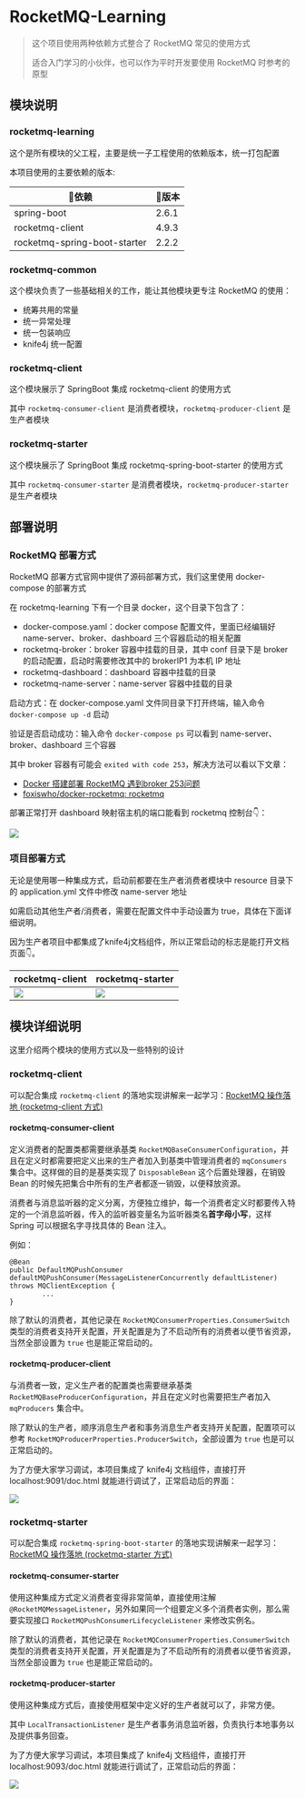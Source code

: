 # RocketMQ-Learning

> 这个项目使用两种依赖方式整合了 RocketMQ 常见的使用方式
>
> 适合入门学习的小伙伴，也可以作为平时开发要使用 RocketMQ 时参考的原型

## 模块说明

### rocketmq-learning

这个是所有模块的父工程，主要是统一子工程使用的依赖版本，统一打包配置

本项目使用的主要依赖的版本:

| 🔧依赖                         | 📖版本  |
|------------------------------|-------|
| spring-boot                  | 2.6.1 |
| rocketmq-client              | 4.9.3 |
| rocketmq-spring-boot-starter | 2.2.2 |

### rocketmq-common

这个模块负责了一些基础相关的工作，能让其他模块更专注 RocketMQ 的使用：

- 统筹共用的常量
- 统一异常处理
- 统一包装响应
- knife4j 统一配置

### rocketmq-client

这个模块展示了 SpringBoot 集成 rocketmq-client 的使用方式

其中 `rocketmq-consumer-client` 是消费者模块，`rocketmq-producer-client` 是生产者模块

### rocketmq-starter

这个模块展示了 SpringBoot 集成 rocketmq-spring-boot-starter 的使用方式

其中 `rocketmq-consumer-starter` 是消费者模块，`rocketmq-producer-starter` 是生产者模块

## 部署说明

### RocketMQ 部署方式

RocketMQ 部署方式官网中提供了源码部署方式，我们这里使用 docker-compose 的部署方式

在 rocketmq-learning 下有一个目录 docker，这个目录下包含了：

- docker-compose.yaml：docker compose 配置文件，里面已经编辑好 name-server、broker、dashboard 三个容器启动的相关配置
- rocketmq-broker：broker 容器中挂载的目录，其中 conf 目录下是 broker 的启动配置，启动时需要修改其中的 brokerIP1 为本机 IP
  地址
- rocketmq-dashboard：dashboard 容器中挂载的目录
- rocketmq-name-server：name-server 容器中挂载的目录

启动方式：在 docker-compose.yaml 文件同目录下打开终端，输入命令 `docker-compose up -d` 启动

验证是否启动成功：输入命令 `docker-compose ps` 可以看到 name-server、broker、dashboard 三个容器

其中 broker 容器有可能会 `exited with code 253`，解决方法可以看以下文章：
- [Docker 搭建部署 RocketMQ 遇到broker 253问题](https://blog.csdn.net/weixin_43955543/article/details/124047740)
- [foxiswho/docker-rocketmq: rocketmq](https://github.com/foxiswho/docker-rocketmq)

部署正常打开 dashboard 映射宿主机的端口能看到 rocketmq 控制台👇：

![](https://wingbun-notes-image.oss-cn-guangzhou.aliyuncs.com/images/20220905215420.png)

### 项目部署方式

无论是使用哪一种集成方式，启动前都要在生产者消费者模块中 resource 目录下的 application.yml 文件中修改 name-server 地址

如需启动其他生产者/消费者，需要在配置文件中手动设置为 true，具体在下面详细说明。

因为生产者项目中都集成了knife4j文档组件，所以正常启动的标志是能打开文档页面👇。

| rocketmq-client | rocketmq-starter |
|-----------------|------------------|
| ![](https://wingbun-notes-image.oss-cn-guangzhou.aliyuncs.com/images/20220904181131.png)                | ![](https://wingbun-notes-image.oss-cn-guangzhou.aliyuncs.com/images/20220904181402.png)                 |


## 模块详细说明

这里介绍两个模块的使用方式以及一些特别的设计

### rocketmq-client

可以配合集成 `rocketmq-client` 的落地实现讲解来一起学习：[RocketMQ 操作落地 (rocketmq-client 方式)](https://gelald.github.io/javrin/writings/message-queue/RocketMQ-operation-client.html)

#### rocketmq-consumer-client

定义消费者的配置类都需要继承基类 `RocketMQBaseConsumerConfiguration`，并且在定义时都需要把定义出来的生产者加入到基类中管理消费者的 `mqConsumers` 集合中。这样做的目的是基类实现了 `DisposableBean` 这个后置处理器，在销毁 Bean 的时候先把集合中所有的生产者都逐一销毁，以便释放资源。

消费者与消息监听器的定义分离，方便独立维护，每一个消费者定义时都要传入特定的一个消息监听器，传入的监听器变量名为监听器类名**首字母小写**，这样 Spring 可以根据名字寻找具体的 Bean 注入。

例如：
```
@Bean
public DefaultMQPushConsumer defaultMQPushConsumer(MessageListenerConcurrently defaultListener) throws MQClientException {
        ...
}
```

除了默认的消费者，其他记录在 `RocketMQConsumerProperties.ConsumerSwitch` 类型的消费者支持开关配置，开关配置是为了不启动所有的消费者以便节省资源，当然全部设置为 `true` 也是能正常启动的。

#### rocketmq-producer-client

与消费者一致，定义生产者的配置类也需要继承基类 `RocketMQBaseProducerConfiguration`，并且在定义时也需要把生产者加入 `mqProducers` 集合中。

除了默认的生产者，顺序消息生产者和事务消息生产者支持开关配置，配置项可以参考 `RocketMQProducerProperties.ProducerSwitch`，全部设置为 `true` 也是可以正常启动的。

为了方便大家学习调试，本项目集成了 knife4j 文档组件，直接打开 localhost:9091/doc.html 就能进行调试了，正常启动后的界面：

![](https://wingbun-notes-image.oss-cn-guangzhou.aliyuncs.com/images/20220905161550.png)

### rocketmq-starter

可以配合集成 `rocketmq-spring-boot-starter` 的落地实现讲解来一起学习：[RocketMQ 操作落地 (rocketmq-starter 方式)](https://gelald.github.io/javrin/writings/message-queue/RocketMQ-operation-starter.html)

#### rocketmq-consumer-starter

使用这种集成方式定义消费者变得非常简单，直接使用注解 `@RocketMQMessageListener`，另外如果同一个组要定义多个消费者实例，那么需要实现接口 `RocketMQPushConsumerLifecycleListener` 来修改实例名。

除了默认的消费者，其他记录在 `RocketMQConsumerProperties.ConsumerSwitch` 类型的消费者支持开关配置，开关配置是为了不启动所有的消费者以便节省资源，当然全部设置为 `true` 也是能正常启动的。

#### rocketmq-producer-starter

使用这种集成方式后，直接使用框架中定义好的生产者就可以了，非常方便。

其中 `LocalTransactionListener` 是生产者事务消息监听器，负责执行本地事务以及提供事务回查。

为了方便大家学习调试，本项目集成了 knife4j 文档组件，直接打开 localhost:9093/doc.html 就能进行调试了，正常启动后的界面：

![](https://wingbun-notes-image.oss-cn-guangzhou.aliyuncs.com/images/20220905165851.png)
